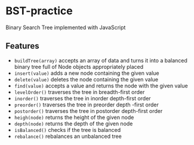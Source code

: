 # BST-practice

Binary Search Tree implemented with JavaScript

## Features

- `buildTree(array)` accepts an array of data and turns it into a balanced binary tree full of Node objects appropriately placed
- `insert(value)` adds a new node containing the given value
- `delete(value)` deletes the node containing the given value
- `find(value)` accepts a value and returns the node with the given value
- `levelOrder()` traverses the tree in breadth-first order
- `inorder()` traverses the tree in inorder depth-first order
- `preorder()` traverses the tree in preorder depth -first order
- `postorder()` traverses the tree in postorder depth-first order
- `heigh(node)` returns the height of the given node
- `depth(node)` returns the depth of the given node
- `isBalanced()` checks if the tree is balanced
- `rebalance()` rebalances an unbalanced tree
